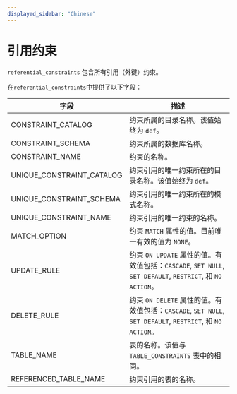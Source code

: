 ```yaml
---
displayed_sidebar: "Chinese"
---
```


# 引用约束

`referential_constraints` 包含所有引用（外键）约束。

在`referential_constraints`中提供了以下字段：

| **字段**                   | **描述**                                                     |
| ------------------------- | ------------------------------------------------------------ |
| CONSTRAINT_CATALOG        | 约束所属的目录名称。该值始终为 `def`。                        |
| CONSTRAINT_SCHEMA         | 约束所属的数据库名称。                                         |
| CONSTRAINT_NAME           | 约束的名称。                                                   |
| UNIQUE_CONSTRAINT_CATALOG | 约束引用的唯一约束所在的目录名称。该值始终为 `def`。          |
| UNIQUE_CONSTRAINT_SCHEMA  | 约束引用的唯一约束所在的模式名称。                            |
| UNIQUE_CONSTRAINT_NAME    | 约束引用的唯一约束的名称。                                     |
| MATCH_OPTION              | 约束 `MATCH` 属性的值。目前唯一有效的值为 `NONE`。             |
| UPDATE_RULE               | 约束 `ON UPDATE` 属性的值。有效值包括：`CASCADE`, `SET NULL`, `SET DEFAULT`, `RESTRICT`, 和 `NO ACTION`。 |
| DELETE_RULE               | 约束 `ON DELETE` 属性的值。有效值包括：`CASCADE`, `SET NULL`, `SET DEFAULT`, `RESTRICT`, 和 `NO ACTION`。 |
| TABLE_NAME                | 表的名称。该值与 `TABLE_CONSTRAINTS` 表中的相同。              |
| REFERENCED_TABLE_NAME     | 约束引用的表的名称。                                           |